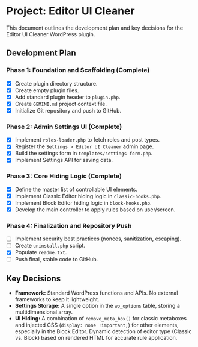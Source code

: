 # Project: Editor UI Cleaner

This document outlines the development plan and key decisions for the Editor UI Cleaner WordPress plugin.

## Development Plan

### Phase 1: Foundation and Scaffolding (Complete)

- [X] Create plugin directory structure.
- [X] Create empty plugin files.
- [X] Add standard plugin header to `plugin.php`.
- [X] Create `GEMINI.md` project context file.
- [X] Initialize Git repository and push to GitHub.

### Phase 2: Admin Settings UI (Complete)

- [X] Implement `roles-loader.php` to fetch roles and post types.
- [X] Register the `Settings > Editor UI Cleaner` admin page.
- [X] Build the settings form in `templates/settings-form.php`.
- [X] Implement Settings API for saving data.

### Phase 3: Core Hiding Logic (Complete)

- [X] Define the master list of controllable UI elements.
- [X] Implement Classic Editor hiding logic in `classic-hooks.php`.
- [X] Implement Block Editor hiding logic in `block-hooks.php`.
- [X] Develop the main controller to apply rules based on user/screen.

### Phase 4: Finalization and Repository Push

- [ ] Implement security best practices (nonces, sanitization, escaping).
- [ ] Create `uninstall.php` script.
- [X] Populate `readme.txt`.
- [ ] Push final, stable code to GitHub.

## Key Decisions

*   **Framework:** Standard WordPress functions and APIs. No external frameworks to keep it lightweight.
*   **Settings Storage:** A single option in the `wp_options` table, storing a multidimensional array.
*   **UI Hiding:** A combination of `remove_meta_box()` for classic metaboxes and injected CSS (`display: none !important;`) for other elements, especially in the Block Editor. Dynamic detection of editor type (Classic vs. Block) based on rendered HTML for accurate rule application.
